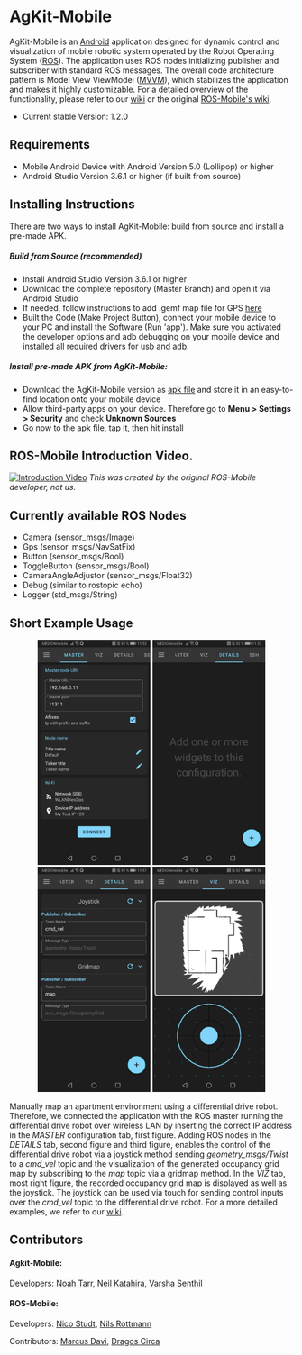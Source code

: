 # AgKit-Mobile

AgKit-Mobile is an [Android](https://www.android.com/) application designed for dynamic control and visualization of mobile robotic system operated by the Robot Operating System ([ROS](http://wiki.ros.org/)). The application uses ROS nodes initializing publisher and subscriber with standard ROS messages. The overall code architecture pattern is Model View ViewModel ([MVVM]([https://en.wikipedia.org/wiki/Model%E2%80%93view%E2%80%93viewmodel](https://en.wikipedia.org/wiki/Model–view–viewmodel))), which stabilizes the application and makes it highly customizable. For a detailed overview of the functionality, please refer to our [wiki](https://github.com/NoahTarr/Agkit-Mobile/wiki) or the original [ROS-Mobile's wiki](https://github.com/ROS-Mobile/ROS-Mobile-Android/wiki).

- Current stable Version: 1.2.0

## Requirements

- Mobile Android Device with Android Version 5.0 (Lollipop) or higher
- Android Studio Version 3.6.1 or higher (if built from source)

## Installing Instructions

There are two ways to install AgKit-Mobile: build from source and install a pre-made APK.

##### Build from Source (recommended)
- Install Android Studio Version 3.6.1 or higher
- Download the complete repository (Master Branch) and open it via Android Studio
- If needed, follow instructions to add .gemf map file for GPS [here](https://github.com/NoahTarr/Agkit-Mobile/wiki/GPS-Maps#installing-and-generating-offline-gps-maps)
- Built the Code (Make Project Button), connect your mobile device to your PC and install the Software (Run 'app'). Make sure you activated the developer options and adb debugging on your mobile device and installed all required drivers for usb and adb.

##### Install pre-made APK from AgKit-Mobile:

- Download the AgKit-Mobile version as [apk file](https://github.com/NoahTarr/Agkit-Mobile/blob/master/app/release/app-release.apk) and store it in an easy-to-find location onto your mobile device
- Allow third-party apps on your device. Therefore go to **Menu > Settings > Security** and check **Unknown Sources** 
- Go now to the apk file, tap it, then hit install

## ROS-Mobile Introduction Video.  
[![Introduction Video](http://img.youtube.com/vi/T0HrEcO-0x0/0.jpg)](http://www.youtube.com/watch?v=T0HrEcO-0x0)
*This was created by the original ROS-Mobile developer, not us.*  

## Currently available ROS Nodes

- Camera (sensor_msgs/Image)
- Gps (sensor_msgs/NavSatFix)
- Button (sensor_msgs/Bool)
- ToggleButton (sensor_msgs/Bool)
- CameraAngleAdjustor (sensor_msgs/Float32)
- Debug (similar to rostopic echo)
- Logger (std_msgs/String)

## Short Example Usage

<p float="left" align="middle">
  <img src="/images/ShortExample01.jpg" width="200 hspace="50" />
  <img src="/images/ShortExample02.jpg" width="200 hspace="50" />
  <img src="/images/ShortExample03.jpg" width="200 hspace="50" />
  <img src="/images/ShortExample04.jpg" width="200 hspace="50" />
</p>


Manually map an apartment environment using a differential drive robot. Therefore, we connected the application with the ROS master running the differential drive robot over wireless LAN by inserting the correct IP address in the *MASTER* configuration tab, first figure. Adding ROS nodes in the *DETAILS* tab, second figure and third figure, enables the control of the differential drive robot via a joystick method sending *geometry\_msgs/Twist* to a *cmd\_vel* topic and the visualization of the generated occupancy grid map by subscribing to the *map* topic via a gridmap method. In the *VIZ* tab, most right figure, the recorded occupancy grid map is displayed as well as the joystick. The joystick can be used via touch for sending control inputs over the *cmd\_vel* topic to the differential drive robot. For a more detailed examples, we refer to our [wiki](https://github.com/ROS-Mobile/ROS-Mobile-Android/wiki/Example-Applications).

## Contributors

#### Agkit-Mobile: 
Developers: [Noah Tarr](https://github.com/NoahTarr), [Neil Katahira](https://github.com/neilkatahira), [Varsha Senthil](https://github.com/varshaaaaa)

#### ROS-Mobile:
Developers:
[Nico Studt](https://torellin.github.io/), [Nils Rottmann](https://nrottmann.github.io/)

Contributors:
[Marcus Davi](https://github.com/Marcus-Davi), [Dragos Circa](https://github.com/Cycov)
